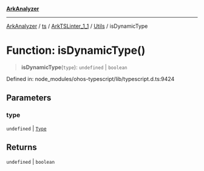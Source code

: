 [**ArkAnalyzer**](../../../../../../../../README.md)

***

[ArkAnalyzer](../../../../../../../../globals.md) / [ts](../../../../../README.md) / [ArkTSLinter\_1\_1](../../../README.md) / [Utils](../README.md) / isDynamicType

# Function: isDynamicType()

> **isDynamicType**(`type`): `undefined` \| `boolean`

Defined in: node\_modules/ohos-typescript/lib/typescript.d.ts:9424

## Parameters

### type

`undefined` | [`Type`](../../../../../interfaces/Type.md)

## Returns

`undefined` \| `boolean`
